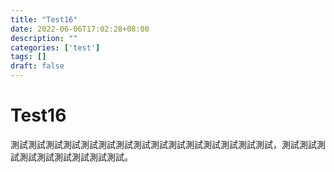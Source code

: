 ```yaml
---
title: "Test16"
date: 2022-06-06T17:02:28+08:00
description: ""
categories: ['test']
tags: []
draft: false
---
```

# Test16
測試測試測試測試測試測試測試測試測試測試測試測試測試測試測試，測試測試測試測試測試測試測試測試測試。
